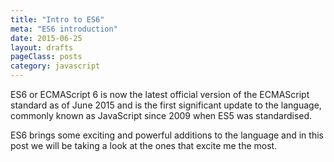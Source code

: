 ```yaml
---
title: "Intro to ES6"
meta: "ES6 introduction"
date: 2015-06-25
layout: drafts
pageClass: posts
category: javascript
---
```


ES6 or ECMAScript 6 is now  the latest official version of the ECMAScript
standard as of June 2015 and is the first significant update to the language, 
commonly known as JavaScript since 2009 when ES5 was standardised.  

ES6 brings some exciting and powerful additions to the language and in this
post we will be taking a look at the ones that excite me the most. 
